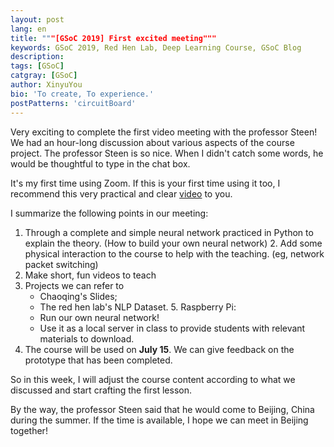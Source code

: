 ```yaml
---
layout: post
lang: en
title: """[GSoC 2019] First excited meeting"""
keywords: GSoC 2019, Red Hen Lab, Deep Learning Course, GSoC Blog
description: 
tags: [GSoC]
catgray: [GSoC]
author: XinyuYou
bio: 'To create, To experience.'
postPatterns: 'circuitBoard'
---
```


Very exciting to complete the first video meeting with the professor Steen! We had an hour-long discussion about various aspects of the course project. The professor Steen is so nice. When I didn't catch some words, he would be thoughtful to type in the chat box. 

It's my first time using Zoom. If this is your first time using it too, I recommend this very practical and clear [video](https://youtu.be/6i-NA563Ojk) to you.

I summarize the following points in our meeting:

1. Through a complete and simple neural network practiced in Python to explain the theory. (How to build your own neural network)
2. Add some physical interaction to the course to help with the teaching. (eg, network packet switching)
3. Make short, fun videos to teach
4. Projects we can refer to
    - Chaoqing's Slides;
    - The red hen lab's NLP Dataset.
5. Raspberry Pi:
    - Run our own neural network!
    - Use it as a local server in class to provide students with relevant materials to download.
6. The course will be used on **July 15**. We can give feedback on the prototype that has been completed.

So in this week, I will adjust the course content according to what we discussed and start crafting the first lesson.

By the way, the professor Steen said that he would come to Beijing, China during the summer. If the time is available, I hope we can meet in Beijing together!